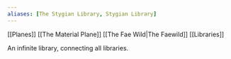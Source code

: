 ```yaml
---
aliases: [The Stygian Library, Stygian Library]
---
```

[[Planes]] [[The Material Plane]] [[The Fae Wild|The Faewild]] [[Libraries]]

An infinite library, connecting all libraries.

